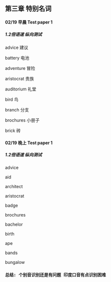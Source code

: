 ## 第三章 特别名词

#### 02/19 早晨 Test paper 1 

##### 1.2倍语速 纵向测试

advice 建议

battery 电池

adventure 冒险

aristocrat 贵族

auditorium 礼堂

bird 鸟

branch 分支

brochures 小册子

brick 砖


#### 02/19 晚上 Test paper 1 

##### 1.2倍语速 纵向测试

advice 

aid 

architect

aristocrat

badge

brochures

bachelor

birth

ape

bands

bungalow


### `总结: 个别音识别还是有问题 印度口音有点识别困难`